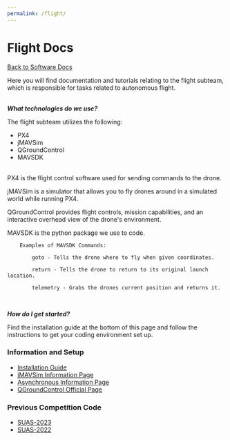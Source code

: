 ```yaml
---
permalink: /flight/
---
```


# Flight Docs

[Back to Software Docs](/docs/)

Here you will find documentation and tutorials relating to the flight subteam, which is responsible for tasks related to autonomous flight.

\
***What technologies do we use?***

The flight subteam utilizes the following:
- PX4
- jMAVSim
- QGroundControl
- MAVSDK

\
PX4 is the flight control software used for sending commands to the drone.

jMAVSim is a simulator that allows you to fly drones around in a simulated world while running PX4.

QGroundControl provides flight controls, mission capabilities, and an interactive overhead view of the drone's environment.

MAVSDK is the python package we use to code.

```
    Examples of MAVSDK Commands:

        goto - Tells the drone where to fly when given coordinates.

        return - Tells the drone to return to its original launch location.

        telemetry - Grabs the drones current position and returns it.
        
```

\
***How do I get started?***

Find the installation guide at the bottom of this page and follow the instructions to get your coding environment set up.
 
### Information and Setup ###

- [Installation Guide](/docs/flight/installation_guide/)
- [jMAVSim Information Page](/docs/flight/jmavsim/)
- [Asynchronous Information Page](/docs/flight/asynchronous/)
- [QGroundControl Official Page](https://docs.qgroundcontrol.com/master/en/index.html)

### Previous Competition Code ###

- [SUAS-2023](https://github.com/MissouriMRR/SUAS-2023)
- [SUAS-2022](https://github.com/MissouriMRR/SUAS-2022)